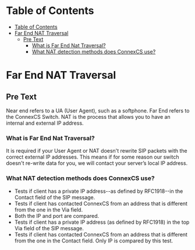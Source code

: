 # Table of Contents

- [Table of Contents](#table-of-contents)
- [Far End NAT Traversal](#far-end-nat-traversal)
  - [Pre Text](#pre-text)
    - [What is Far End Nat Traversal?](#what-is-far-end-nat-traversal)
    - [What NAT detection methods does ConnexCS use?](#what-nat-detection-methods-does-connexcs-use)

# Far End NAT Traversal

## Pre Text

Near end refers to a UA (User Agent), such as a softphone. Far End refers to the ConnexCS Switch. NAT is the process that allows you to have an internal and external IP address.

### What is Far End Nat Traversal?

It is required if your User Agent or NAT doesn't rewrite SIP packets with the correct external IP addresses. This means if for some reason our switch doesn't re-write data for you, we will contact your server’s local IP address.

### What NAT detection methods does ConnexCS use?

* Tests if client has a private IP address--as defined by RFC1918--in the Contact field of the SIP message.
* Tests if client has contacted ConnexCS from an address that is different from the one in the Via field.
* Both the IP and port are compared.
* Tests if client has a private IP address (as defined by RFC1918) in the top Via field of the SIP message.
* Tests if client has contacted ConnexCS from an address that is different from the one in the Contact field. Only IP is compared by this test.

